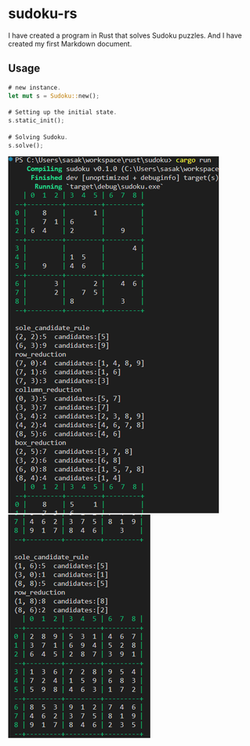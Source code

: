 # sudoku-rs

I have created a program in Rust that solves Sudoku puzzles.
And I have created my first Markdown document.

## Usage
```rust
# new instance.
let mut s = Sudoku::new();

# Setting up the initial state.
s.static_init();

# Solving Sudoku.
s.solve();
```

![Start](/docs/2023-08-24%20175352.png)
![End](/docs/2023-08-24%20175259.png)